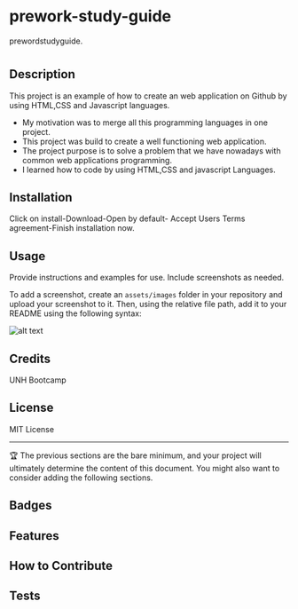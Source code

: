 # prework-study-guide
prewordstudyguide.

# <Your-Project-Title>

## Description

This project is an example of how to create an web application on Github by using HTML,CSS and Javascript languages.

- My motivation was to merge all this programming languages in one project.
- This project was build to create a well functioning web application.
- The project purpose is to solve a problem that we have nowadays with common web applications programming.
- I learned how to code by using HTML,CSS and javascript Languages.


## Installation

Click on install-Download-Open by default- Accept Users Terms agreement-Finish installation now.

## Usage

Provide instructions and examples for use. Include screenshots as needed.

To add a screenshot, create an `assets/images` folder in your repository and upload your screenshot to it. Then, using the relative file path, add it to your README using the following syntax:

![alt text]("C:\Users\gerik\bootcamp\bootcamp\assets\bowtie-cat.png")

## Credits

UNH Bootcamp
## License

MIT License

---

🏆 The previous sections are the bare minimum, and your project will ultimately determine the content of this document. You might also want to consider adding the following sections.

## Badges


## Features


## How to Contribute



## Tests

